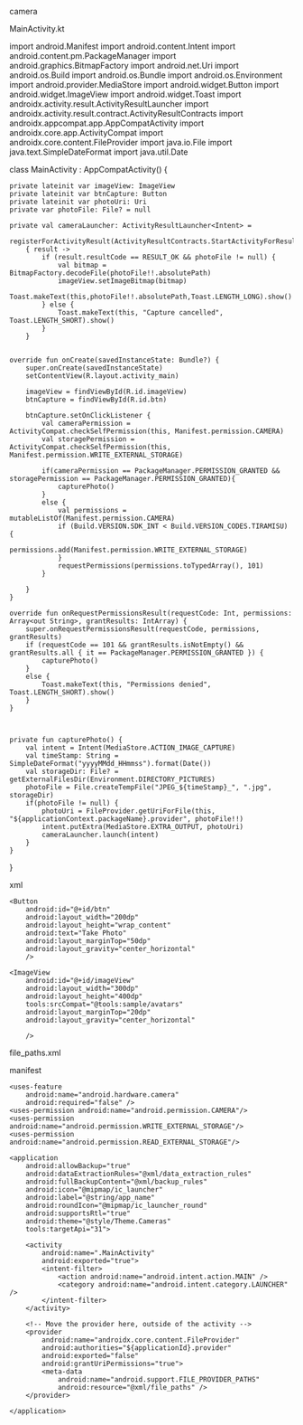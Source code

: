 camera

MainActivity.kt

import android.Manifest
import android.content.Intent
import android.content.pm.PackageManager
import android.graphics.BitmapFactory
import android.net.Uri
import android.os.Build
import android.os.Bundle
import android.os.Environment
import android.provider.MediaStore
import android.widget.Button
import android.widget.ImageView
import android.widget.Toast
import androidx.activity.result.ActivityResultLauncher
import androidx.activity.result.contract.ActivityResultContracts
import androidx.appcompat.app.AppCompatActivity
import androidx.core.app.ActivityCompat
import androidx.core.content.FileProvider
import java.io.File
import java.text.SimpleDateFormat
import java.util.Date

class MainActivity : AppCompatActivity() {

    private lateinit var imageView: ImageView
    private lateinit var btnCapture: Button
    private lateinit var photoUri: Uri
    private var photoFile: File? = null

    private val cameraLauncher: ActivityResultLauncher<Intent> =
        registerForActivityResult(ActivityResultContracts.StartActivityForResult())
        { result ->
            if (result.resultCode == RESULT_OK && photoFile != null) {
                val bitmap = BitmapFactory.decodeFile(photoFile!!.absolutePath)
                imageView.setImageBitmap(bitmap)
                Toast.makeText(this,photoFile!!.absolutePath,Toast.LENGTH_LONG).show()
            } else {
                Toast.makeText(this, "Capture cancelled", Toast.LENGTH_SHORT).show()
            }
        }


    override fun onCreate(savedInstanceState: Bundle?) {
        super.onCreate(savedInstanceState)
        setContentView(R.layout.activity_main)

        imageView = findViewById(R.id.imageView)
        btnCapture = findViewById(R.id.btn)

        btnCapture.setOnClickListener {
            val cameraPermission = ActivityCompat.checkSelfPermission(this, Manifest.permission.CAMERA)
            val storagePermission = ActivityCompat.checkSelfPermission(this, Manifest.permission.WRITE_EXTERNAL_STORAGE)

            if(cameraPermission == PackageManager.PERMISSION_GRANTED && storagePermission == PackageManager.PERMISSION_GRANTED){
                capturePhoto()
            }
            else {
                val permissions = mutableListOf(Manifest.permission.CAMERA)
                if (Build.VERSION.SDK_INT < Build.VERSION_CODES.TIRAMISU) {
                    permissions.add(Manifest.permission.WRITE_EXTERNAL_STORAGE)
                }
                requestPermissions(permissions.toTypedArray(), 101)
            }

        }
    }

    override fun onRequestPermissionsResult(requestCode: Int, permissions: Array<out String>, grantResults: IntArray) {
        super.onRequestPermissionsResult(requestCode, permissions, grantResults)
        if (requestCode == 101 && grantResults.isNotEmpty() && grantResults.all { it == PackageManager.PERMISSION_GRANTED }) {
            capturePhoto()
        }
        else {
            Toast.makeText(this, "Permissions denied", Toast.LENGTH_SHORT).show()
        }
    }



    private fun capturePhoto() {
        val intent = Intent(MediaStore.ACTION_IMAGE_CAPTURE)
        val timeStamp: String = SimpleDateFormat("yyyyMMdd_HHmmss").format(Date())
        val storageDir: File? = getExternalFilesDir(Environment.DIRECTORY_PICTURES)
        photoFile = File.createTempFile("JPEG_${timeStamp}_", ".jpg", storageDir)
        if(photoFile != null) {
            photoUri = FileProvider.getUriForFile(this, "${applicationContext.packageName}.provider", photoFile!!)
            intent.putExtra(MediaStore.EXTRA_OUTPUT, photoUri)
            cameraLauncher.launch(intent)
        }
    }
}


xml

<?xml version="1.0" encoding="utf-8"?>
<LinearLayout xmlns:android="http://schemas.android.com/apk/res/android"
    xmlns:app="http://schemas.android.com/apk/res-auto"
    xmlns:tools="http://schemas.android.com/tools"
    android:id="@+id/main"
    android:layout_width="match_parent"
    android:layout_height="match_parent"
    tools:context=".MainActivity"
    android:orientation="vertical"
    >

    <Button
        android:id="@+id/btn"
        android:layout_width="200dp"
        android:layout_height="wrap_content"
        android:text="Take Photo"
        android:layout_marginTop="50dp"
        android:layout_gravity="center_horizontal"
        />

    <ImageView
        android:id="@+id/imageView"
        android:layout_width="300dp"
        android:layout_height="400dp"
        tools:srcCompat="@tools:sample/avatars"
        android:layout_marginTop="20dp"
        android:layout_gravity="center_horizontal"

        />

</LinearLayout>

file_paths.xml
<?xml version="1.0" encoding="utf-8"?>
<paths xmlns:android="http://schemas.android.com/apk/res/android">
    <external-path name="images" path="." />
</paths>

manifest
<uses-feature
        android:name="android.hardware.camera"
        android:required="false" />
    <uses-permission android:name="android.permission.CAMERA"/>
    <uses-permission android:name="android.permission.WRITE_EXTERNAL_STORAGE"/>
    <uses-permission android:name="android.permission.READ_EXTERNAL_STORAGE"/>


<?xml version="1.0" encoding="utf-8"?>
<manifest xmlns:android="http://schemas.android.com/apk/res/android"
    xmlns:tools="http://schemas.android.com/tools">

    <uses-feature
        android:name="android.hardware.camera"
        android:required="false" />
    <uses-permission android:name="android.permission.CAMERA"/>
    <uses-permission android:name="android.permission.WRITE_EXTERNAL_STORAGE"/>
    <uses-permission android:name="android.permission.READ_EXTERNAL_STORAGE"/>

    <application
        android:allowBackup="true"
        android:dataExtractionRules="@xml/data_extraction_rules"
        android:fullBackupContent="@xml/backup_rules"
        android:icon="@mipmap/ic_launcher"
        android:label="@string/app_name"
        android:roundIcon="@mipmap/ic_launcher_round"
        android:supportsRtl="true"
        android:theme="@style/Theme.Cameras"
        tools:targetApi="31">

        <activity
            android:name=".MainActivity"
            android:exported="true">
            <intent-filter>
                <action android:name="android.intent.action.MAIN" />
                <category android:name="android.intent.category.LAUNCHER" />
            </intent-filter>
        </activity>

        <!-- Move the provider here, outside of the activity -->
        <provider
            android:name="androidx.core.content.FileProvider"
            android:authorities="${applicationId}.provider"
            android:exported="false"
            android:grantUriPermissions="true">
            <meta-data
                android:name="android.support.FILE_PROVIDER_PATHS"
                android:resource="@xml/file_paths" />
        </provider>

    </application>
</manifest>
